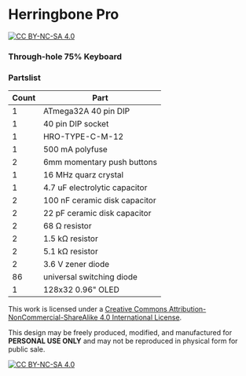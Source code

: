 # Herringbone Pro

[![CC BY-NC-SA 4.0][cc-by-nc-sa-shield]][cc-by-nc-sa]

### Through-hole 75% Keyboard

### Partslist
 |Count|Part|
 |-|-|
 |1|ATmega32A 40 pin DIP|
 |1|40 pin DIP socket|
 |1|HRO-TYPE-C-M-12|
 |1|500 mA polyfuse|
 |2|6mm momentary push buttons|
 |1|16 MHz quarz crystal|
 |1|4.7 uF electrolytic capacitor|
 |2|100 nF ceramic disk capacitor|
 |2|22 pF ceramic disk capacitor|
 |2|68 Ω resistor|
 |2|1.5 kΩ resistor|
 |2|5.1 kΩ resistor|
 |2|3.6 V zener diode|
 |86|universal switching diode|
 |1|128x32 0.96" OLED|

This work is licensed under a
[Creative Commons Attribution-NonCommercial-ShareAlike 4.0 International License][cc-by-nc-sa].

This design may be freely produced, modified, and manufactured for **PERSONAL USE ONLY** and may not be reproduced in physical form for public sale.

[![CC BY-NC-SA 4.0][cc-by-nc-sa-image]][cc-by-nc-sa]

[cc-by-nc-sa]: http://creativecommons.org/licenses/by-nc-sa/4.0/
[cc-by-nc-sa-image]: https://licensebuttons.net/l/by-nc-sa/4.0/88x31.png
[cc-by-nc-sa-shield]: https://img.shields.io/badge/License-CC%20BY--NC--SA%204.0-lightgrey.svg